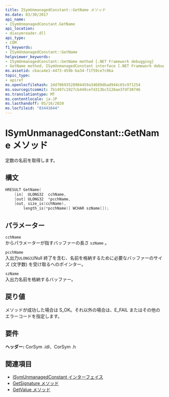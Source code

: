 ```yaml
---
title: ISymUnmanagedConstant::GetName メソッド
ms.date: 03/30/2017
api_name:
- ISymUnmanagedConstant.GetName
api_location:
- diasymreader.dll
api_type:
- COM
f1_keywords:
- ISymUnmanagedConstant::GetName
helpviewer_keywords:
- ISymUnmanagedConstant::GetName method [.NET Framework debugging]
- GetName method, ISymUnmanagedConstant interface [.NET Framework debugging]
ms.assetid: cbaca4e1-4473-459b-ba34-f1f59ce7c0ba
topic_type:
- apiref
ms.openlocfilehash: 2dd70693528904459a34689dbad944c65c971254
ms.sourcegitcommit: 7b1497c1927cb449cefd313bc5126ae37df30746
ms.translationtype: MT
ms.contentlocale: ja-JP
ms.lasthandoff: 05/16/2020
ms.locfileid: "83441644"
---
```

# <a name="isymunmanagedconstantgetname-method"></a>ISymUnmanagedConstant::GetName メソッド
定数の名前を取得します。  
  
## <a name="syntax"></a>構文  
  
```cpp  
HRESULT GetName(  
    [in]  ULONG32  cchName,  
    [out] ULONG32  *pcchName,  
    [out, size_is(cchName),  
        length_is(*pcchName)] WCHAR szName[]);  
```  
  
## <a name="parameters"></a>パラメーター  
 `cchName`  
 からパラメーターが指すバッファーの長さ `szName` 。  
  
 `pcchName`  
 入出力`ULONG32`Null 終了を含む、名前を格納するために必要なバッファーのサイズ (文字数) を受け取るへのポインター。  
  
 `szName`  
 入出力名前を格納するバッファー。  
  
## <a name="return-value"></a>戻り値  
 メソッドが成功した場合は S_OK。それ以外の場合は、E_FAIL またはその他のエラーコードを指定します。  
  
## <a name="requirements"></a>要件  
 **ヘッダー:** CorSym .idl、CorSym .h  
  
## <a name="see-also"></a>関連項目

- [ISymUnmanagedConstant インターフェイス](isymunmanagedconstant-interface.md)
- [GetSignature メソッド](isymunmanagedconstant-getsignature-method.md)
- [GetValue メソッド](isymunmanagedconstant-getvalue-method.md)
